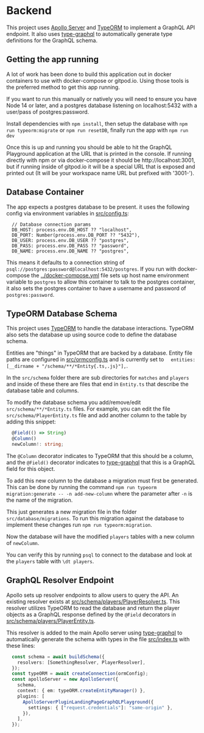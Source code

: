 # Backend
This project uses [Apollo Server](https://github.com/apollographql/apollo-server#readme) and [TypeORM](https://github.com/typeorm/typeorm#readme) to implement a GraphQL API endpoint.  It also uses [type-graphql](https://github.com/MichalLytek/type-graphql#readme) to automatically generate type definitions for the GraphQL schema.

## Getting the app running
A lot of work has been done to build this application out in docker containers to use with docker-compose or gitpod.io.  Using those tools is the preferred method to get this app running.

If you want to run this manually or natively you will need to ensure you have Node 14 or later, and a postgres database listening on localhost:5432 with a user/pass of postgres:password.

Install dependencies with `npm install`, then setup the database with `npm run typeorm:migrate` or `npm run resetDB`, finally run the app with `npm run dev`

Once this is up and running you should be able to hit the GraphQL Playground application at the URL that is printed in the console.  If running directly with npm or via docker-compose it should be http://localhost:3001, but if running inside of gitpod.io it will be a special URL that is exposed and printed out (It will be your workspace name URL but prefixed with '3001-').

## Database Container
The app expects a postgres database to be present. it uses the following config via environment variables in [src/config.ts](src/config.ts):
```
  // Database connection params
  DB_HOST: process.env.DB_HOST ?? "localhost",
  DB_PORT: Number(process.env.DB_PORT ?? "5432"),
  DB_USER: process.env.DB_USER ?? "postgres",
  DB_PASS: process.env.DB_PASS ?? "password",
  DB_NAME: process.env.DB_NAME ?? "postgres",
```
This means it defaults to a connection string of `psql://postgres:password@localhost:5432/postgres`.  If you run with docker-compose the [../docker-compose.yml](docker-compose.yml) file sets up host name environment variable to `postgres` to allow this container to talk to the postgres container, it also sets the postgres container to have a username and password of `postgres:password`.

## TypeORM Database Schema
This project uses [TypeORM](https://github.com/typeorm/typeorm#readme) to handle the database interactions.  TypeORM also sets the database up using source code to define the database schema.

Entities are "things" in TypeORM that are backed by a database.  Entity file paths are configured in [src/ormconfig.ts](src/ormconfig.ts) and is currently set to `  entities: [__dirname + "/schema/**/*Entity{.ts,.js}"],`.

In the `src/schema` folder there are sub directories for `matches` and `players` and inside of these there are files that end in `Entity.ts` that describe the database table and columns.

To modify the database schema you add/remove/edit `src/schema/**/*Entity.ts` files.  For example, you can edit the file `src/schema/PlayerEntity.ts` file and add another column to the table by adding this snippet:
```ts
  @Field(() => String)
  @Column()
  newColumn!: string;
```

The `@Column` decorator indicates to TypeORM that this should be a column, and the `@Field()` decorator indicates to [type-graphql](https://github.com/MichalLytek/type-graphql#readme) that this is a GraphQL field for this object.

To add this new column to the database a migration must first be generated.  This can be done by running the command `npm run typeorm migration:generate -- -n add-new-column` where the parameter after `-n` is the name of the migration.

This just generates a new migration file in the folder `src/database/migrations`.  To run this migration against the database to implement these changes run `npm run typeorm:migration`.

Now the database will have the modified `players` tables with a new column of `newColumn`.

You can verify this by running `psql` to connect to the database and look at the `players` table with `\dt players`.

## GraphQL Resolver Endpoint
Apollo sets up resolver endpoints to allow users to query the API.  An existing resolver exists at [src/schema/players/PlayerResolver.ts](src/schema/players/PlayerResolver.ts).  This resolver utilizes TypeORM to read the database and return the player objects as a GraphQL response defined by the `@Field` decorators in [src/schema/players/PlayerEntity.ts](src/schema/players/PlayerEntity.ts).

This resolver is added to the main Apollo server using [type-graphql](https://github.com/MichalLytek/type-graphql#readme) to automatically generate the schema with types in the file [src/index.ts](src/index.ts) with these lines:
```ts
  const schema = await buildSchema({
    resolvers: [SomethingResolver, PlayerResolver],
  });
  const typeORM = await createConnection(ormConfig);
  const apolloServer = new ApolloServer({
    schema,
    context: { em: typeORM.createEntityManager() },
    plugins: [
      ApolloServerPluginLandingPageGraphQLPlayground({
        settings: { ["request.credentials"]: "same-origin" },
      }),
    ],
  });
```
